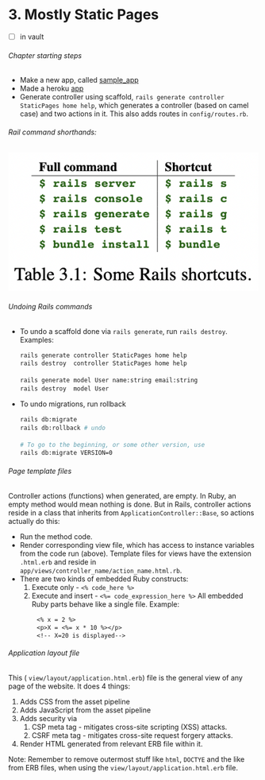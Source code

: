 # 3. Mostly Static Pages
- [ ] in vault

###### Chapter starting steps
- Make a new app, called [sample_app](https://github.com/exemplar-codes/rails-sample-app)
- Made a heroku [app](https://dashboard.heroku.com/apps/still-chamber-76811)
- Generate controller using scaffold, `rails generate controller StaticPages home help`, which generates a controller (based on camel case) and two actions in it. This also adds routes in `config/routes.rb`.

###### Rail command shorthands:
![](/assets/3_Mostly_Static_Pages-image-1.png)

###### Undoing Rails commands
- To undo a scaffold done via `rails generate`, run `rails destroy`. Examples:
	```bash
	rails generate controller StaticPages home help
	rails destroy  controller StaticPages home help

	rails generate model User name:string email:string
	rails destroy  model User
	```
- To undo migrations, run rollback
	```bash
	rails db:migrate
	rails db:rollback # undo

	# To go to the beginning, or some other version, use
	rails db:migrate VERSION=0
	```

###### Page template files
Controller actions (functions) when generated, are empty. In Ruby, an empty method would mean nothing is done. But in Rails, controller actions reside in a class that inherits from `ApplicationController::Base`, so actions actually do this:
- Run the method code.
- Render corresponding view file, which has access to instance variables from the code run (above).
Template files for views have the extension `.html.erb` and reside in `app/views/controller_name/action_name.html.rb`.
- There are two kinds of embedded Ruby constructs:
	1. Execute only - `<% code_here %>`
	2. Execute and insert - `<%= code_expression_here %>`
	All embedded Ruby parts behave like a single file.
Example:

```HTML.ERB
		<% x = 2 %>
		<p>X = <%= x * 10 %></p>
		<!-- X=20 is displayed-->
```
###### Application layout file
This ( `view/layout/application.html.erb`) file is the general view of any page of the website.
It does 4 things:
1. Adds CSS from the asset pipeline
2. Adds JavaScript from the asset pipeline
3. Adds security via
	1. CSP meta tag - mitigates cross-site scripting (XSS) attacks.
	2. CSRF meta tag - mitigates cross-site request forgery attacks.
4. Render HTML generated from relevant ERB file within it.

Note: Remember to remove outermost stuff like `html`, `DOCTYE` and the like from ERB files, when using the `view/layout/application.html.erb` file.
